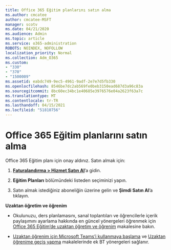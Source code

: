 ```yaml
---
title: Office 365 Eğitim planlarını satın alma
ms.author: cmcatee
author: cmcatee-MSFT
manager: scotv
ms.date: 04/21/2020
ms.audience: Admin
ms.topic: article
ms.service: o365-administration
ROBOTS: NOINDEX, NOFOLLOW
localization_priority: Normal
ms.collection: Adm_O365
ms.custom:
- "330"
- "370"
- "1500009"
ms.assetid: eabdc749-9ec5-4961-9adf-2e7e7d5fb330
ms.openlocfilehash: 8546be7dc2ab569fe0beb3150ead687d3a96c83a
ms.sourcegitcommit: 8bc60ec34bc1e40685e3976576e04a2623f63a7c
ms.translationtype: MT
ms.contentlocale: tr-TR
ms.lasthandoff: 04/15/2021
ms.locfileid: "51810756"
---
```

# <a name="how-to-purchase-office-365-education-plans"></a>Office 365 Eğitim planlarını satın alma

Office 365 Eğitim planı için onay aldınız.  Satın almak için:

1. **[Faturalandırma > Hizmet Satın Al](https://portal.office.com/AdminPortal/Home#/catalog)**’a gidin.

2. **Eğitim Planları** bölümündeki listeden seçiminizi yapın.

3. Satın almak istediğiniz aboneliğin üzerine gelin ve **Şimdi Satın Al**’a tıklayın.

**Uzaktan öğretim ve öğrenim**

- Okulunuzu, ders planlamasını, sanal toplantıları ve öğrencilerle içerik paylaşımını ayarlama hakkında en güncel yönergeleri öğrenmek için [Office 365 Eğitim’de uzaktan öğretim ve öğrenim](https://support.office.com/article/remote-teaching-and-learning-in-office-365-education-f651ccae-7b65-478b-8366-51bb884025c4) makalesine bakın.

- [Uzaktan öğrenim için Microsoft Teams’i kullanmaya başlama](https://docs.microsoft.com/MicrosoftTeams/remote-learning-edu) ve [Uzaktan öğrenime geçiş yapma](https://www.microsoft.com/education/remote-learning) makalelerinde ek BT yönergeleri sağlanır.
